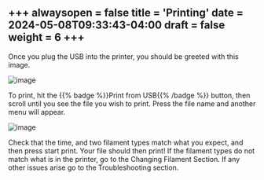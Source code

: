 +++
alwaysopen = false
title = 'Printing'
date = 2024-05-08T09:33:43-04:00
draft = false
weight = 6
+++
---

Once you plug the USB into the printer, you should be greeted with this image.

![image](/images/143.png)

To print, hit the {{% badge %}}Print from USB{{% /badge %}} button, then scroll until you see the file you wish to print. Press the file name and another menu will appear. 

![image](/images/144.png)

Check that the time, and two filament types match what you expect, and then press start print. Your file should then print! If the filament types do not match what is in the printer, go to the Changing Filament Section. If any other issues arise go to the Troubleshooting section.
